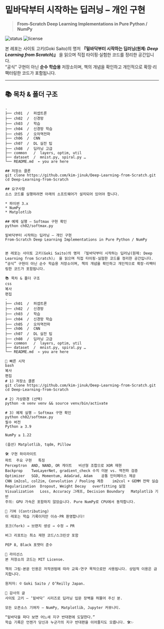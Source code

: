 # 밑바닥부터 시작하는 딥러닝 – 개인 구현

> **From‑Scratch Deep Learning Implementations in Pure Python / NumPy**

![status](https://img.shields.io/badge/Status-Work_in_Progress-yellow)
![license](https://img.shields.io/badge/License-MIT-blue)

본 레포는 사이토 고키(Goki Saito)의 명저 **『밑바닥부터 시작하는 딥러닝(원제: *Deep Learning from Scratch*)』** 을 읽으며 직접 타이핑·실험한 코드를 정리한 공간입니다.  
“공식” 구현이 아닌 **순수 학습용** 저장소이며, 책의 개념을 확인하고 개인적으로 확장·리팩터링한 코드가 포함됩니다.

---

## 📚 목차 & 폴더 구조

```text
.
├── ch01  /  퍼셉트론
├── ch02  /  신경망
├── ch03  /  학습
├── ch04  /  신경망 학습
├── ch05  /  오차역전파
├── ch06  /  CNN
├── ch07  /  DL 실전 팁
├── ch08  /  딥러닝 고급
├── common   /  layers, optim, util
├── dataset  /  mnist.py, spiral.py …
└── README.md  ← you are here

## 저장소 클론
git clone https://github.com/kim-jinuk/Deep-Learning-from-Scratch.git
cd Deep-Learning-from-Scratch

## 요구사항
소스 코드를 실행하려면 아래의 소프트웨어가 설치되어 있어야 합니다.

* 파이썬 3.x
* NumPy
* Matplotlib

## 예제 실행 – Softmax 구현 확인
python ch02/softmax.py

밑바닥부터 시작하는 딥러닝 – 개인 구현
From‑Scratch Deep Learning Implementations in Pure Python / NumPy


본 레포는 사이토 고키(Goki Saito)의 명저 『밑바닥부터 시작하는 딥러닝(원제: Deep Learning from Scratch)』 을 읽으며 직접 타이핑·실험한 코드를 정리한 공간입니다.
“공식” 구현이 아닌 순수 학습용 저장소이며, 책의 개념을 확인하고 개인적으로 확장·리팩터링한 코드가 포함됩니다.

📚 목차 & 폴더 구조
css
복사
편집
.
├── ch01  /  퍼셉트론
├── ch02  /  신경망
├── ch03  /  학습
├── ch04  /  신경망 학습
├── ch05  /  오차역전파
├── ch06  /  CNN
├── ch07  /  DL 실전 팁
├── ch08  /  딥러닝 고급
├── common   /  layers, optim, util
├── dataset  /  mnist.py, spiral.py …
└── README.md  ← you are here

🚀 빠른 시작
bash
복사
편집
# 1) 저장소 클론
git clone https://github.com/kim-jinuk/Deep-Learning-from-Scratch.git
cd Deep-Learning-from-Scratch

# 2) 가상환경 (선택)
python -m venv venv && source venv/bin/activate

# 3) 예제 실행 – Softmax 구현 확인
python ch02/softmax.py
필수 버전
Python ≥ 3.9

NumPy ≥ 1.22

(옵션) Matplotlib, tqdm, Pillow

🛠️ 구현 하이라이트
파트	주요 구현	특징
Perceptron	AND, NAND, OR 게이트	비선형 조합으로 XOR 재현
Backprop	TwoLayerNet, gradient_check	수치 미분 vs. 역전파 검증
Optimizer	SGD, Momentum, AdaGrad, Adam	공통 인터페이스 제공
CNN	im2col, col2im, Convolution / Pooling 계층	im2col + GEMM 전략 실습
Regularization	Dropout, Weight Decay	overfitting 실험
Visualization	Loss, Accuracy 그래프, Decision Boundary	Matplotlib 기반
주의: GPU 가속은 포함하지 않았습니다. Pure NumPy로 CPU에서 동작합니다.

🤝 기여 (Contributing)
이 레포는 학습 기록이지만 이슈·PR 환영합니다!

포크(fork) → 브랜치 생성 → 수정 → PR

버그 리포트는 최소 재현 코드/스크린샷 포함

PEP 8, Black 포맷터 준수

📄 라이선스
본 저장소의 코드는 MIT License.

책의 그림·본문 인용은 저작권법에 따라 교육·연구 목적으로만 사용됩니다. 상업적 이용은 금지합니다.

원저자: © Goki Saito / O’Reilly Japan.

🙏 감사의 글
사이토 고키 – ‘밑바닥’ 시리즈로 딥러닝 입문 장벽을 허물어 주신 분.

모든 오픈소스 기여자 – NumPy, Matplotlib, Jupyter 커뮤니티.

“밑바닥을 파다 보면 어느새 지구 반대편에 도달한다.”
학습 기록은 언젠가 당신과 누군가의 지구 반대편을 이어줄지도 모릅니다. 🛠️✨
